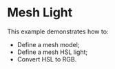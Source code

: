 # Mesh Light

This example demonstrates how to:

* Define a mesh model;
* Define a mesh HSL light;
* Convert HSL to RGB.
